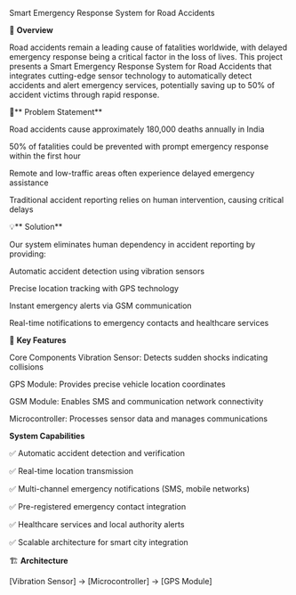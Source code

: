 Smart Emergency Response System for Road Accidents


🚨 **Overview**

Road accidents remain a leading cause of fatalities worldwide, with delayed emergency response being a critical factor in the loss of lives. This project presents a Smart Emergency Response System for Road Accidents that integrates cutting-edge sensor technology to automatically detect accidents and alert emergency services, potentially saving up to 50% of accident victims through rapid response.

🎯** Problem Statement**

Road accidents cause approximately 180,000 deaths annually in India

50% of fatalities could be prevented with prompt emergency response within the first hour

Remote and low-traffic areas often experience delayed emergency assistance

Traditional accident reporting relies on human intervention, causing critical delays

💡** Solution**

Our system eliminates human dependency in accident reporting by providing:

Automatic accident detection using vibration sensors

Precise location tracking with GPS technology

Instant emergency alerts via GSM communication

Real-time notifications to emergency contacts and healthcare services

🔧 **Key Features**


Core Components
Vibration Sensor: Detects sudden shocks indicating collisions

GPS Module: Provides precise vehicle location coordinates

GSM Module: Enables SMS and communication network connectivity

Microcontroller: Processes sensor data and manages communications

**System Capabilities**

✅ Automatic accident detection and verification

✅ Real-time location transmission

✅ Multi-channel emergency notifications (SMS, mobile networks)

✅ Pre-registered emergency contact integration

✅ Healthcare services and local authority alerts

✅ Scalable architecture for smart city integration

🏗️ **Architecture**


[Vibration Sensor] → [Microcontroller] → [GPS Module]
                        
